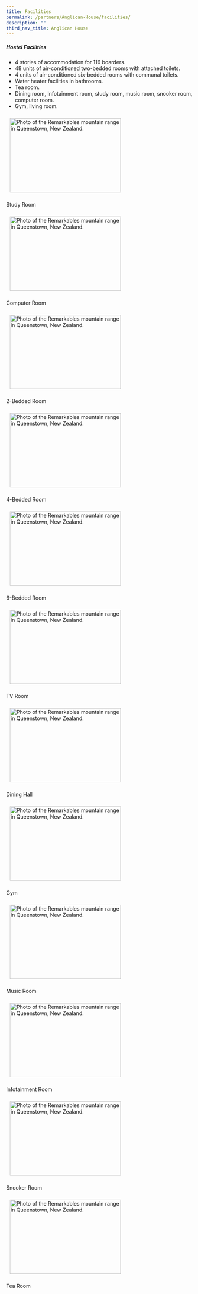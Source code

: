 ```yaml
---
title: Facilities
permalink: /partners/Anglican-House/facilities/
description: ""
third_nav_title: Anglican House
---
```

##### Hostel Facilities

*   4 stories of accommodation for 116 boarders.
*   48 units of air-conditioned two-bedded rooms with attached toilets.
*   4 units of air-conditioned six-bedded rooms with communal toilets.
*   Water heater facilities in bathrooms.
*   Tea room.
*   Dining room, Infotainment room, study room, music room, snooker room, computer room.
*   Gym, living room.

<!-- Codes by HTML.am -->

<!-- CSS Code -->
<style type="text/css">
img.GeneratedImage {
width:300px;height:200px;margin:10px;border-width:0px;border-color:#000000;border-style:solid;
}
</style>

<!-- HTML Code -->
<img class="GeneratedImage" alt="Photo of the Remarkables mountain range in Queenstown, New Zealand." src="https://anglicanhigh.moe.edu.sg/qql/slot/u373/Partners/Anglican%20House/01_Study_Room.jpg">

Study Room

<!-- Codes by HTML.am -->

<!-- CSS Code -->
<style type="text/css">
img.GeneratedImage {
width:300px;height:200px;margin:10px;border-width:0px;border-color:#000000;border-style:solid;
}
</style>

<!-- HTML Code -->
<img class="GeneratedImage" alt="Photo of the Remarkables mountain range in Queenstown, New Zealand." src="https://anglicanhigh.moe.edu.sg/qql/slot/u373/Partners/Anglican%20House/02_Computer_Room.jpg">

Computer Room

<!-- Codes by HTML.am -->

<!-- CSS Code -->
<style type="text/css">
img.GeneratedImage {
width:300px;height:200px;margin:10px;border-width:0px;border-color:#000000;border-style:solid;
}
</style>

<!-- HTML Code -->
<img class="GeneratedImage" alt="Photo of the Remarkables mountain range in Queenstown, New Zealand." src="https://anglicanhigh.moe.edu.sg/qql/slot/u373/Partners/Anglican%20House/03_2-bedded%20room.jpg">

2-Bedded Room

<!-- Codes by HTML.am -->

<!-- CSS Code -->
<style type="text/css">
img.GeneratedImage {
width:300px;height:200px;margin:10px;border-width:0px;border-color:#000000;border-style:solid;
}
</style>

<!-- HTML Code -->
<img class="GeneratedImage" alt="Photo of the Remarkables mountain range in Queenstown, New Zealand." src="https://anglicanhigh.moe.edu.sg/qql/slot/u373/Partners/Anglican%20House/04_4-bedded%20room.jpg">

4-Bedded Room

<!-- Codes by HTML.am -->

<!-- CSS Code -->
<style type="text/css">
img.GeneratedImage {
width:300px;height:200px;margin:10px;border-width:0px;border-color:#000000;border-style:solid;
}
</style>

<!-- HTML Code -->
<img class="GeneratedImage" alt="Photo of the Remarkables mountain range in Queenstown, New Zealand." src="https://anglicanhigh.moe.edu.sg/qql/slot/u373/Partners/Anglican%20House/05_6-bedded%20room.jpg">

6-Bedded Room

<!-- Codes by HTML.am -->

<!-- CSS Code -->
<style type="text/css">
img.GeneratedImage {
width:300px;height:200px;margin:10px;border-width:0px;border-color:#000000;border-style:solid;
}
</style>

<!-- HTML Code -->
<img class="GeneratedImage" alt="Photo of the Remarkables mountain range in Queenstown, New Zealand." src="https://anglicanhigh.moe.edu.sg/qql/slot/u373/Partners/Anglican%20House/06_TV%20room.jpg">

TV Room

<!-- Codes by HTML.am -->

<!-- CSS Code -->
<style type="text/css">
img.GeneratedImage {
width:300px;height:200px;margin:10px;border-width:0px;border-color:#000000;border-style:solid;
}
</style>

<!-- HTML Code -->
<img class="GeneratedImage" alt="Photo of the Remarkables mountain range in Queenstown, New Zealand." src="https://anglicanhigh.moe.edu.sg/qql/slot/u373/Partners/Anglican%20House/07_Dinning%20Hall.jpg">

Dining Hall

<!-- Codes by HTML.am -->

<!-- CSS Code -->
<style type="text/css">
img.GeneratedImage {
width:300px;height:200px;margin:10px;border-width:0px;border-color:#000000;border-style:solid;
}
</style>

<!-- HTML Code -->
<img class="GeneratedImage" alt="Photo of the Remarkables mountain range in Queenstown, New Zealand." src="https://anglicanhigh.moe.edu.sg/qql/slot/u373/Partners/Anglican%20House/08_Gym.jpg">

Gym

<!-- Codes by HTML.am -->

<!-- CSS Code -->
<style type="text/css">
img.GeneratedImage {
width:300px;height:200px;margin:10px;border-width:0px;border-color:#000000;border-style:solid;
}
</style>

<!-- HTML Code -->
<img class="GeneratedImage" alt="Photo of the Remarkables mountain range in Queenstown, New Zealand." src="https://anglicanhigh.moe.edu.sg/qql/slot/u373/Partners/Anglican%20House/09_Music%20Room.jpg">

Music Room

<!-- Codes by HTML.am -->

<!-- CSS Code -->
<style type="text/css">
img.GeneratedImage {
width:300px;height:200px;margin:10px;border-width:0px;border-color:#000000;border-style:solid;
}
</style>

<!-- HTML Code -->
<img class="GeneratedImage" alt="Photo of the Remarkables mountain range in Queenstown, New Zealand." src="https://anglicanhigh.moe.edu.sg/qql/slot/u373/Partners/Anglican%20House/10_Infotaiment%20Room.jpg">

Infotainment Room

<!-- Codes by HTML.am -->

<!-- CSS Code -->
<style type="text/css">
img.GeneratedImage {
width:300px;height:200px;margin:10px;border-width:0px;border-color:#000000;border-style:solid;
}
</style>

<!-- HTML Code -->
<img class="GeneratedImage" alt="Photo of the Remarkables mountain range in Queenstown, New Zealand." src="https://anglicanhigh.moe.edu.sg/qql/slot/u373/Partners/Anglican%20House/11_Snooker%20Room.jpg">

Snooker Room

<!-- Codes by HTML.am -->

<!-- CSS Code -->
<style type="text/css">
img.GeneratedImage {
width:300px;height:200px;margin:10px;border-width:0px;border-color:#000000;border-style:solid;
}
</style>

<!-- HTML Code -->
<img class="GeneratedImage" alt="Photo of the Remarkables mountain range in Queenstown, New Zealand." src="https://anglicanhigh.moe.edu.sg/qql/slot/u373/Partners/Anglican%20House/12_Tea%20Room.jpg">

Tea Room